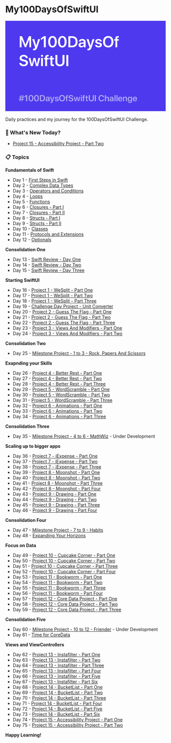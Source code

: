 # My100DaysOfSwiftUI

![Backdrop](https://github.com/BuckyBoy6399/My100DaysOfSwiftUI/blob/master/My100DaysOfSwiftUI.jpg)

Daily practices and my journey for the 100DaysOfSwiftUI Challenge.

### :pushpin: What's New Today?

- [Project 15 - Accessibility Project - Part Two](https://github.com/rajhraval1/My100DaysOfSwiftUI/blob/master/Project%2015%20-%20AccessibilityProject/Project15.md)

### :clipboard: Topics

**Fundamentals of Swift**

- Day 1 - [First Steps in Swift](https://github.com/rajhraval1/My100DaysOfSwiftUI/blob/master/Day1.md)
- Day 2 - [Complex Data Types](https://github.com/rajhraval1/My100DaysOfSwiftUI/blob/master/Day2.md)
- Day 3 - [Operators and Conditions](https://github.com/rajhraval1/My100DaysOfSwiftUI/blob/master/Day3.md)
- Day 4 - [Loops](https://github.com/rajhraval1/My100DaysOfSwiftUI/blob/master/Day4.md)
- Day 5 - [Functions](https://github.com/rajhraval1/My100DaysOfSwiftUI/blob/master/Day5.md)
- Day 6 - [Closures - Part I](https://github.com/rajhraval1/My100DaysOfSwiftUI/blob/master/Day6.md)
- Day 7 - [Closures - Part II](https://github.com/rajhraval1/My100DaysOfSwiftUI/blob/master/Day7.md)
- Day 8 - [Structs - Part I](https://github.com/rajhraval1/My100DaysOfSwiftUI/blob/master/Day8.md)
- Day 9 - [Structs - Part II](https://github.com/rajhraval1/My100DaysOfSwiftUI/blob/master/Day9.md)
- Day 10 - [Classes](https://github.com/rajhraval1/My100DaysOfSwiftUI/blob/master/Day10.md)
- Day 11 - [Protocols and Extensions](https://github.com/rajhraval1/My100DaysOfSwiftUI/blob/master/Day11.md)
- Day 12 - [Optionals](https://github.com/rajhraval1/My100DaysOfSwiftUI/blob/master/Day12.md)

**Consolidation One**

- Day 13 - [Swift Review - Day One](https://github.com/rajhraval1/My100DaysOfSwiftUI/blob/master/Day13.md)
- Day 14 - [Swift Review - Day Two](https://github.com/rajhraval1/My100DaysOfSwiftUI/blob/master/Day14.md)
- Day 15 - [Swift Review - Day Three](https://github.com/rajhraval1/My100DaysOfSwiftUI/blob/master/Day15.md)

**Starting SwiftUI**

- Day 16 - [Project 1 - WeSplit - Part One](https://github.com/rajhraval1/My100DaysOfSwiftUI/blob/master/Project%201%20-%20WeSplit/Project1.md)
- Day 17 - [Project 1 - WeSplit - Part Two](https://github.com/rajhraval1/My100DaysOfSwiftUI/blob/master/Project%201%20-%20WeSplit/Project1.md)
- Day 18 - [Project 1 - WeSplit - Part Three](https://github.com/rajhraval1/My100DaysOfSwiftUI/blob/master/Project%201%20-%20WeSplit/Project1.md)
- Day 19 - [Challenge Day Project - Unit Converter](https://github.com/rajhraval1/My100DaysOfSwiftUI/blob/master/Challenge%20Day/ChallengeDay.md)
- Day 20 - [Project 2 - Guess The Flag - Part One](https://github.com/rajhraval1/My100DaysOfSwiftUI/blob/master/Project%202%20-%20Guess%20The%20Flag/Project2.md)
- Day 21 - [Project 2 - Guess The Flag - Part Two](https://github.com/rajhraval1/My100DaysOfSwiftUI/blob/master/Project%202%20-%20Guess%20The%20Flag/Project2.md)
- Day 22 - [Project 2 - Guess The Flag - Part Three](https://github.com/rajhraval1/My100DaysOfSwiftUI/blob/master/Project%202%20-%20Guess%20The%20Flag/Project2.md)
- Day 23 - [Project 3 - Views And Modifiers - Part One](https://github.com/rajhraval1/My100DaysOfSwiftUI/blob/master/Project%203%20-%20Views%20and%20Modifiers/Project3.md)
- Day 24 - [Project 3 - Views And Modifiers - Part Two](https://github.com/rajhraval1/My100DaysOfSwiftUI/blob/master/Project%203%20-%20Views%20and%20Modifiers/Project3.md)

**Consolidation Two**

- Day 25 - [Milestone Project - 1 to 3 - Rock, Papers And Scissors](https://github.com/rajhraval1/My100DaysOfSwiftUI/blob/master/Milestone%20Project%201%20-%20Rock%2C%20Papers%20and%20Scissors/Milestone1.md)

**Exapnding your Skills**

- Day 26 - [Project 4 - Better Rest - Part One](https://github.com/rajhraval1/My100DaysOfSwiftUI/blob/master/Project%204%20-%20BetterRest/Project4.md)
- Day 27 - [Project 4 - Better Rest - Part Two](https://github.com/rajhraval1/My100DaysOfSwiftUI/blob/master/Project%204%20-%20BetterRest/Project4.md)
- Day 28 - [Project 4 - Better Rest - Part Three](https://github.com/rajhraval1/My100DaysOfSwiftUI/blob/master/Project%204%20-%20BetterRest/Project4.md)
- Day 29 - [Project 5 - WordScramble - Part One](https://github.com/rajhraval1/My100DaysOfSwiftUI/blob/master/Project%205%20-%20WordScramble/Project5.md)
- Day 30 - [Project 5 - WordScramble - Part Two](https://github.com/rajhraval1/My100DaysOfSwiftUI/blob/master/Project%205%20-%20WordScramble/Project5.md)
- Day 31 - [Project 5 - WordScramble - Part Three](https://github.com/rajhraval1/My100DaysOfSwiftUI/blob/master/Project%205%20-%20WordScramble/Project5.md)
- Day 32 - [Project 6 - Animations - Part One](https://github.com/rajhraval1/My100DaysOfSwiftUI/blob/master/Project%206%20-%20Animations/Project6.md)
- Day 33 - [Project 6 - Animations - Part Two](https://github.com/rajhraval1/My100DaysOfSwiftUI/blob/master/Project%206%20-%20Animations/Project6.md)
- Day 34 - [Project 6 - Animations - Part Three](https://github.com/rajhraval1/My100DaysOfSwiftUI/blob/master/Project%206%20-%20Animations/Project6.md) 

**Consolidation Three**

- Day 35 - [Milestone Project - 4 to 6 - MathWiz]() - Under Development

**Scaling up to bigger apps**

- Day 36 - [Project 7 - iExpense - Part One](https://github.com/rajhraval1/My100DaysOfSwiftUI/blob/master/Project%207%20-%20iExpense/Project7.md)
- Day 37 - [Project 7 - iExpense - Part Two](https://github.com/rajhraval1/My100DaysOfSwiftUI/blob/master/Project%207%20-%20iExpense/Project7.md)
- Day 38 - [Project 7 - iExpense - Part Three](https://github.com/rajhraval1/My100DaysOfSwiftUI/blob/master/Project%207%20-%20iExpense/Project7.md)
- Day 39 - [Project 8 - Moonshot - Part One](https://github.com/rajhraval1/My100DaysOfSwiftUI/blob/master/Project%208%20-%20Moonshot/Project8.md)
- Day 40 - [Project 8 - Moonshot - Part Two](https://github.com/rajhraval1/My100DaysOfSwiftUI/blob/master/Project%208%20-%20Moonshot/Project8.md)
- Day 41 - [Project 8 - Moonshot - Part Three](https://github.com/rajhraval1/My100DaysOfSwiftUI/blob/master/Project%208%20-%20Moonshot/Project8.md)
- Day 42 - [Project 8 - Moonshot - Part Four](https://github.com/rajhraval1/My100DaysOfSwiftUI/blob/master/Project%208%20-%20Moonshot/Project8.md)
- Day 43 - [Project 9 - Drawing - Part One](https://github.com/rajhraval1/My100DaysOfSwiftUI/blob/master/Project%209%20-%20Drawing/Project9.md)
- Day 44 - [Project 9 - Drawing - Part Two](https://github.com/rajhraval1/My100DaysOfSwiftUI/blob/master/Project%209%20-%20Drawing/Project9.md)
- Day 45 - [Project 9 - Drawing - Part Three](https://github.com/rajhraval1/My100DaysOfSwiftUI/blob/master/Project%209%20-%20Drawing/Project9.md)
- Day 46 - [Project 9 - Drawing - Part Four](https://github.com/rajhraval1/My100DaysOfSwiftUI/blob/master/Project%209%20-%20Drawing/Project9.md)

**Consolidation Four**

- Day 47 - [Milestone Project - 7 to 9 - Habits](https://github.com/rajhraval1/My100DaysOfSwiftUI/blob/master/Milestone%20Project%203%20-%20Habits/Milestone3.md)
- Day 48 - [Expanding Your Horizons]()

**Focus on Data**

- Day 49 - [Project 10 - Cupcake Corner - Part One](https://github.com/rajhraval1/My100DaysOfSwiftUI/blob/master/Project%2010%20-%20Cupcake%20Corner/Project10.md)
- Day 50 - [Project 10 - Cupcake Corner - Part Two](https://github.com/rajhraval1/My100DaysOfSwiftUI/blob/master/Project%2010%20-%20Cupcake%20Corner/Project10.md)
- Day 51 - [Project 10 - Cupcake Corner - Part Three](https://github.com/rajhraval1/My100DaysOfSwiftUI/blob/master/Project%2010%20-%20Cupcake%20Corner/Project10.md)
- Day 52 - [Project 10 - Cupcake Corner - Part Four](https://github.com/rajhraval1/My100DaysOfSwiftUI/blob/master/Project%2010%20-%20Cupcake%20Corner/Project10.md)
- Day 53 - [Project 11 - Bookworm - Part One](https://github.com/rajhraval1/My100DaysOfSwiftUI/blob/master/Project%2011%20-%20Bookworm/Project11.md)
- Day 54 - [Project 11 - Bookworm - Part Two](https://github.com/rajhraval1/My100DaysOfSwiftUI/blob/master/Project%2011%20-%20Bookworm/Project11.md)
- Day 55 - [Project 11 - Bookworm - Part Three](https://github.com/rajhraval1/My100DaysOfSwiftUI/blob/master/Project%2011%20-%20Bookworm/Project11.md)
- Day 56 - [Project 11 - Bookworm - Part Four](https://github.com/rajhraval1/My100DaysOfSwiftUI/blob/master/Project%2011%20-%20Bookworm/Project11.md)
- Day 57 - [Project 12 - Core Data Project - Part One](https://github.com/rajhraval1/My100DaysOfSwiftUI/blob/master/Project%2012%20-%20CoreDataProject/Project12.md)
- Day 58 - [Project 12 - Core Data Project - Part Two](https://github.com/rajhraval1/My100DaysOfSwiftUI/blob/master/Project%2012%20-%20CoreDataProject/Project12.md)
- Day 59 - [Project 12 - Core Data Project - Part Three](https://github.com/rajhraval1/My100DaysOfSwiftUI/blob/master/Project%2012%20-%20CoreDataProject/Project12.md)

**Consolidation Five**

- Day 60 - [Milestone Project - 10 to 12 - Friender]() - Under Development
- Day 61 - [Time for CoreData]()

**Views and ViewControllers**

- Day 62 - [Project 13 - Instafilter - Part One](https://github.com/rajhraval1/My100DaysOfSwiftUI/blob/master/Project%2013%20-%20Instafilter/Project13.md)
- Day 63 - [Project 13 - Instafilter - Part Two](https://github.com/rajhraval1/My100DaysOfSwiftUI/blob/master/Project%2013%20-%20Instafilter/Project13.md)
- Day 64 - [Project 13 - Instafilter - Part Three](https://github.com/rajhraval1/My100DaysOfSwiftUI/blob/master/Project%2013%20-%20Instafilter/Project13.md)
- Day 65 - [Project 13 - Instafilter - Part Four](https://github.com/rajhraval1/My100DaysOfSwiftUI/blob/master/Project%2013%20-%20Instafilter/Project13.md)
- Day 66 - [Project 13 - Instafilter - Part Five](https://github.com/rajhraval1/My100DaysOfSwiftUI/blob/master/Project%2013%20-%20Instafilter/Project13.md)
- Day 67 - [Project 13 - Instafilter - Part Six](https://github.com/rajhraval1/My100DaysOfSwiftUI/blob/master/Project%2013%20-%20Instafilter/Project13.md)
- Day 68 - [Project 14 - BucketList - Part One](https://github.com/rajhraval1/My100DaysOfSwiftUI/blob/master/Project%2014%20-%20BucketList/Project14.md)
- Day 69 - [Project 14 - BucketList - Part Two](https://github.com/rajhraval1/My100DaysOfSwiftUI/blob/master/Project%2014%20-%20BucketList/Project14.md)
- Day 70 - [Project 14 - BucketList - Part Three](https://github.com/rajhraval1/My100DaysOfSwiftUI/blob/master/Project%2014%20-%20BucketList/Project14.md)
- Day 71 - [Project 14 - BucketList - Part Four](https://github.com/rajhraval1/My100DaysOfSwiftUI/blob/master/Project%2014%20-%20BucketList/Project14.md)
- Day 72 - [Project 14 - BucketList - Part Five](https://github.com/rajhraval1/My100DaysOfSwiftUI/blob/master/Project%2014%20-%20BucketList/Project14.md)
- Day 73 - [Project 14 - BucketList - Part Six](https://github.com/rajhraval1/My100DaysOfSwiftUI/blob/master/Project%2014%20-%20BucketList/Project14.md)
- Day 74 - [Project 15 - Accessibility Project - Part One](https://github.com/rajhraval1/My100DaysOfSwiftUI/blob/master/Project%2015%20-%20AccessibilityProject/Project15.md)
- Day 75 - [Project 15 - Accessibility Project - Part Two](https://github.com/rajhraval1/My100DaysOfSwiftUI/blob/master/Project%2015%20-%20AccessibilityProject/Project15.md)


**Happy Learning!**
